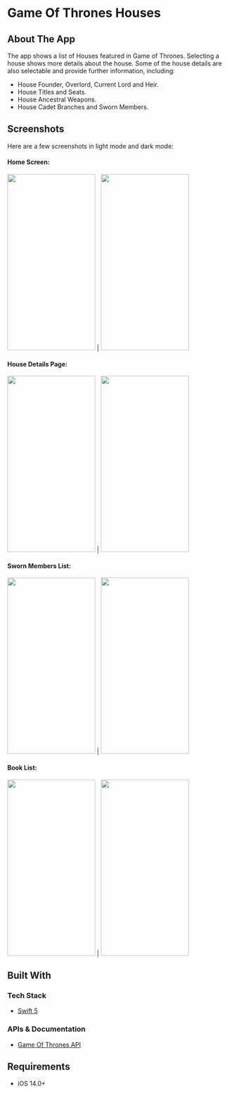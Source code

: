 # Game Of Thrones Houses
## About The App
The app shows a list of Houses featured in Game of Thrones. Selecting a house shows more details about the house.
Some of the house details are also selectable and provide further information, including:

* House Founder, Overlord, Current Lord and Heir.
* House Titles and Seats.
* House Ancestral Weapons.
* House Cadet Branches and Sworn Members.

## Screenshots
Here are a few screenshots in light mode and dark mode:

#### Home Screen:

<img src="https://user-images.githubusercontent.com/25981643/196110236-4e973e71-db86-4396-8648-7ce2d1246cf6.png" data-canonical-src="https://user-images.githubusercontent.com/25981643/196110236-4e973e71-db86-4396-8648-7ce2d1246cf6.png" width="200" height="400"/>  |  <img src="https://user-images.githubusercontent.com/25981643/196111449-04b1e8b8-3d55-4d94-a227-b6af3bc87bf1.png" data-canonical-src="https://user-images.githubusercontent.com/25981643/196111449-04b1e8b8-3d55-4d94-a227-b6af3bc87bf1.png" width="200" height="400"/>

#### House Details Page:

<img src="https://user-images.githubusercontent.com/25981643/196110976-905afcae-41fa-4299-b8fa-1557b33baeda.png" data-canonical-src="https://user-images.githubusercontent.com/25981643/196110976-905afcae-41fa-4299-b8fa-1557b33baeda.png" width="200" height="400"/>  |  <img src="https://user-images.githubusercontent.com/25981643/196111550-4cea9f84-53e1-4a2d-b37c-b7f215a2f076.png" data-canonical-src="https://user-images.githubusercontent.com/25981643/196111550-4cea9f84-53e1-4a2d-b37c-b7f215a2f076.png" width="200" height="400"/>

#### Sworn Members List:

<img src="https://user-images.githubusercontent.com/25981643/196111980-e44c5dbc-1548-43b2-8ee3-c175feece656.png" data-canonical-src="https://user-images.githubusercontent.com/25981643/196111980-e44c5dbc-1548-43b2-8ee3-c175feece656.png" width="200" height="400"/>  |  <img src="https://user-images.githubusercontent.com/25981643/196111935-2c104723-a207-4557-a95d-a63bb22b2801.png" data-canonical-src="https://user-images.githubusercontent.com/25981643/196111935-2c104723-a207-4557-a95d-a63bb22b2801.png" width="200" height="400"/>

#### Book List:

<img src="https://user-images.githubusercontent.com/25981643/196113410-118647d4-c0a4-4154-bca4-7904163c21bf.png" data-canonical-src="https://user-images.githubusercontent.com/25981643/196113410-118647d4-c0a4-4154-bca4-7904163c21bf.png" width="200" height="400"/>  |  <img src="https://user-images.githubusercontent.com/25981643/196113481-eab2ec3b-cb68-4e77-9742-7b8d4a0381aa.png" data-canonical-src="https://user-images.githubusercontent.com/25981643/196113481-eab2ec3b-cb68-4e77-9742-7b8d4a0381aa.png" width="200" height="400"/>


## Built With
### Tech Stack
* [Swift 5](https://www.swift.org/ "Swift's Homepage")

### APIs & Documentation
* [Game Of Thrones API](https://anapioficeandfire.com/ "API Homepage")

## Requirements
* iOS 14.0+

 

